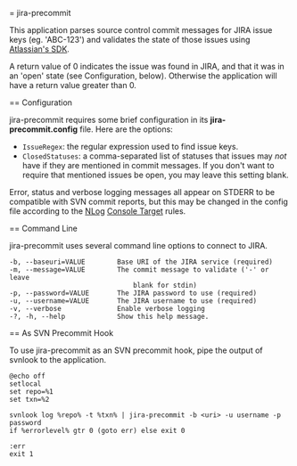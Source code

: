 
= jira-precommit

This application parses source control commit messages for JIRA
issue keys (eg. 'ABC-123') and validates the state of those issues
using [Atlassian's SDK](http://www.nuget.org/packages/Atlassian.SDK).

A return value of 0 indicates the issue was found in JIRA, and that
it was in an 'open' state (see Configuration, below).  Otherwise the
application will have a return value greater than 0.

== Configuration

jira-precommit requires some brief configuration in its
**jira-precommit.config** file.  Here are the options:

* `IssueRegex`: the regular expression used to find issue keys.
* `ClosedStatuses`: a comma-separated list of statuses that issues
  may *not* have if they are mentioned in commit messages.  If you
  don't want to require that mentioned issues be open, you may
  leave this setting blank.

Error, status and verbose logging messages all appear on STDERR to
be compatible with SVN commit reports, but this may be changed in
the config file according to the [NLog](http://nlog-project.org/)
[Console Target](https://github.com/nlog/NLog/wiki/Console%20Target)
rules.

== Command Line

jira-precommit uses several command line options to connect to JIRA.

    -b, --baseuri=VALUE        Base URI of the JIRA service (required)
    -m, --message=VALUE        The commit message to validate ('-' or leave
                                   blank for stdin)
    -p, --password=VALUE       The JIRA password to use (required)
    -u, --username=VALUE       The JIRA username to use (required)
    -v, --verbose              Enable verbose logging
    -?, -h, --help             Show this help message.

== As SVN Precommit Hook

To use jira-precommit as an SVN precommit hook, pipe the output of
svnlook to the application.

    @echo off
    setlocal
    set repo=%1
    set txn=%2

    svnlook log %repo% -t %txn% | jira-precommit -b <uri> -u username -p password
    if %errorlevel% gtr 0 (goto err) else exit 0

    :err
    exit 1
